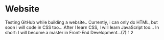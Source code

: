 # Website
 Testing GitHub while building a website..
 Currently, i can only do HTML, but soon i will code in CSS too...
 After I learn CSS, I will learn JavaScript too...
In short: I will become a master in Front-End Development...(7)
1
2